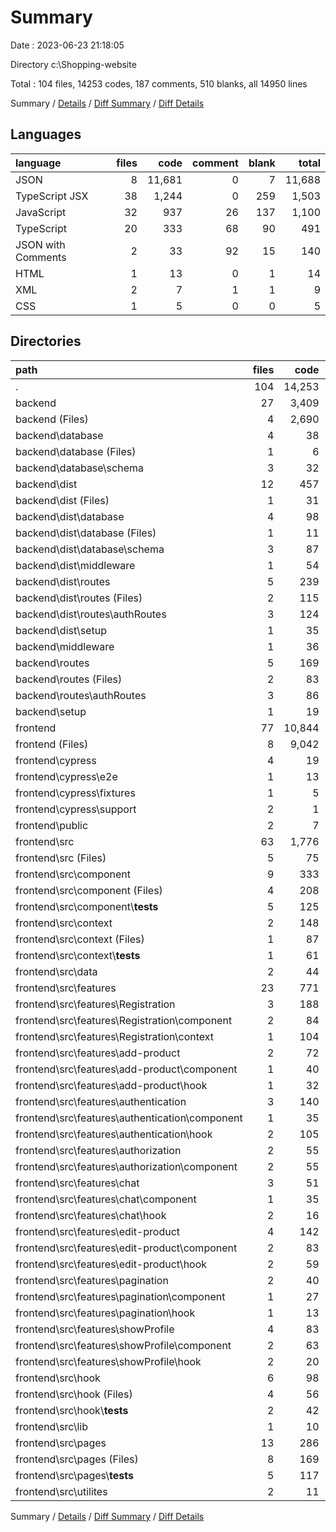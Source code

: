# Summary

Date : 2023-06-23 21:18:05

Directory c:\\Shopping-website

Total : 104 files,  14253 codes, 187 comments, 510 blanks, all 14950 lines

Summary / [Details](details.md) / [Diff Summary](diff.md) / [Diff Details](diff-details.md)

## Languages
| language | files | code | comment | blank | total |
| :--- | ---: | ---: | ---: | ---: | ---: |
| JSON | 8 | 11,681 | 0 | 7 | 11,688 |
| TypeScript JSX | 38 | 1,244 | 0 | 259 | 1,503 |
| JavaScript | 32 | 937 | 26 | 137 | 1,100 |
| TypeScript | 20 | 333 | 68 | 90 | 491 |
| JSON with Comments | 2 | 33 | 92 | 15 | 140 |
| HTML | 1 | 13 | 0 | 1 | 14 |
| XML | 2 | 7 | 1 | 1 | 9 |
| CSS | 1 | 5 | 0 | 0 | 5 |

## Directories
| path | files | code | comment | blank | total |
| :--- | ---: | ---: | ---: | ---: | ---: |
| . | 104 | 14,253 | 187 | 510 | 14,950 |
| backend | 27 | 3,409 | 104 | 95 | 3,608 |
| backend (Files) | 4 | 2,690 | 94 | 17 | 2,801 |
| backend\\database | 4 | 38 | 0 | 8 | 46 |
| backend\\database (Files) | 1 | 6 | 0 | 2 | 8 |
| backend\\database\\schema | 3 | 32 | 0 | 6 | 38 |
| backend\\dist | 12 | 457 | 7 | 12 | 476 |
| backend\\dist (Files) | 1 | 31 | 4 | 1 | 36 |
| backend\\dist\\database | 4 | 98 | 0 | 4 | 102 |
| backend\\dist\\database (Files) | 1 | 11 | 0 | 1 | 12 |
| backend\\dist\\database\\schema | 3 | 87 | 0 | 3 | 90 |
| backend\\dist\\middleware | 1 | 54 | 0 | 1 | 55 |
| backend\\dist\\routes | 5 | 239 | 3 | 5 | 247 |
| backend\\dist\\routes (Files) | 2 | 115 | 3 | 2 | 120 |
| backend\\dist\\routes\\authRoutes | 3 | 124 | 0 | 3 | 127 |
| backend\\dist\\setup | 1 | 35 | 0 | 1 | 36 |
| backend\\middleware | 1 | 36 | 0 | 11 | 47 |
| backend\\routes | 5 | 169 | 3 | 44 | 216 |
| backend\\routes (Files) | 2 | 83 | 3 | 22 | 108 |
| backend\\routes\\authRoutes | 3 | 86 | 0 | 22 | 108 |
| backend\\setup | 1 | 19 | 0 | 3 | 22 |
| frontend | 77 | 10,844 | 83 | 415 | 11,342 |
| frontend (Files) | 8 | 9,042 | 4 | 15 | 9,061 |
| frontend\\cypress | 4 | 19 | 58 | 10 | 87 |
| frontend\\cypress\\e2e | 1 | 13 | 4 | 7 | 24 |
| frontend\\cypress\\fixtures | 1 | 5 | 0 | 1 | 6 |
| frontend\\cypress\\support | 2 | 1 | 54 | 2 | 57 |
| frontend\\public | 2 | 7 | 1 | 1 | 9 |
| frontend\\src | 63 | 1,776 | 20 | 389 | 2,185 |
| frontend\\src (Files) | 5 | 75 | 1 | 10 | 86 |
| frontend\\src\\component | 9 | 333 | 1 | 71 | 405 |
| frontend\\src\\component (Files) | 4 | 208 | 0 | 38 | 246 |
| frontend\\src\\component\\__tests__ | 5 | 125 | 1 | 33 | 159 |
| frontend\\src\\context | 2 | 148 | 0 | 28 | 176 |
| frontend\\src\\context (Files) | 1 | 87 | 0 | 13 | 100 |
| frontend\\src\\context\\__tests__ | 1 | 61 | 0 | 15 | 76 |
| frontend\\src\\data | 2 | 44 | 0 | 1 | 45 |
| frontend\\src\\features | 23 | 771 | 15 | 164 | 950 |
| frontend\\src\\features\\Registration | 3 | 188 | 0 | 34 | 222 |
| frontend\\src\\features\\Registration\\component | 2 | 84 | 0 | 22 | 106 |
| frontend\\src\\features\\Registration\\context | 1 | 104 | 0 | 12 | 116 |
| frontend\\src\\features\\add-product | 2 | 72 | 0 | 18 | 90 |
| frontend\\src\\features\\add-product\\component | 1 | 40 | 0 | 10 | 50 |
| frontend\\src\\features\\add-product\\hook | 1 | 32 | 0 | 8 | 40 |
| frontend\\src\\features\\authentication | 3 | 140 | 15 | 36 | 191 |
| frontend\\src\\features\\authentication\\component | 1 | 35 | 0 | 6 | 41 |
| frontend\\src\\features\\authentication\\hook | 2 | 105 | 15 | 30 | 150 |
| frontend\\src\\features\\authorization | 2 | 55 | 0 | 13 | 68 |
| frontend\\src\\features\\authorization\\component | 2 | 55 | 0 | 13 | 68 |
| frontend\\src\\features\\chat | 3 | 51 | 0 | 12 | 63 |
| frontend\\src\\features\\chat\\component | 1 | 35 | 0 | 7 | 42 |
| frontend\\src\\features\\chat\\hook | 2 | 16 | 0 | 5 | 21 |
| frontend\\src\\features\\edit-product | 4 | 142 | 0 | 32 | 174 |
| frontend\\src\\features\\edit-product\\component | 2 | 83 | 0 | 20 | 103 |
| frontend\\src\\features\\edit-product\\hook | 2 | 59 | 0 | 12 | 71 |
| frontend\\src\\features\\pagination | 2 | 40 | 0 | 11 | 51 |
| frontend\\src\\features\\pagination\\component | 1 | 27 | 0 | 7 | 34 |
| frontend\\src\\features\\pagination\\hook | 1 | 13 | 0 | 4 | 17 |
| frontend\\src\\features\\showProfile | 4 | 83 | 0 | 8 | 91 |
| frontend\\src\\features\\showProfile\\component | 2 | 63 | 0 | 3 | 66 |
| frontend\\src\\features\\showProfile\\hook | 2 | 20 | 0 | 5 | 25 |
| frontend\\src\\hook | 6 | 98 | 0 | 36 | 134 |
| frontend\\src\\hook (Files) | 4 | 56 | 0 | 20 | 76 |
| frontend\\src\\hook\\__tests__ | 2 | 42 | 0 | 16 | 58 |
| frontend\\src\\lib | 1 | 10 | 0 | 4 | 14 |
| frontend\\src\\pages | 13 | 286 | 3 | 74 | 363 |
| frontend\\src\\pages (Files) | 8 | 169 | 0 | 40 | 209 |
| frontend\\src\\pages\\__tests__ | 5 | 117 | 3 | 34 | 154 |
| frontend\\src\\utilites | 2 | 11 | 0 | 1 | 12 |

Summary / [Details](details.md) / [Diff Summary](diff.md) / [Diff Details](diff-details.md)